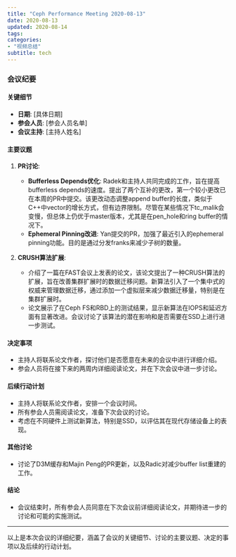 ```yaml
---
title: "Ceph Performance Meeting 2020-08-13"
date: 2020-08-13
updated: 2020-08-14
tags:
categories:
- "视频总结"
subtitle: tech
---
```



### 会议纪要

#### 关键细节
- **日期**: [具体日期]
- **参会人员**: [参会人员名单]
- **会议主持**: [主持人姓名]

#### 主要议题
1. **PR讨论**:
   - **Bufferless Depends优化**: Radek和主持人共同完成的工作，旨在提高bufferless depends的速度。提出了两个互补的更改，第一个较小更改已在本周的PR中提交。该更改动态调整append buffer的长度，类似于C++中vector的增长方式，但有边界限制。尽管在某些情况下tc_malik会变慢，但总体上仍优于master版本，尤其是在pen_hole和ring buffer的情况下。
   - **Ephemeral Pinning改进**: Yan提交的PR，加强了最近引入的ephemeral pinning功能。目的是通过分发franks来减少子树的数量。

2. **CRUSH算法扩展**:
   - 介绍了一篇在FAST会议上发表的论文，该论文提出了一种CRUSH算法的扩展，旨在改善集群扩展时的数据迁移问题。新算法引入了一个集中式的权威来管理数据迁移，通过添加一个虚拟层来减少数据迁移量，特别是在集群扩展时。
   - 论文展示了在Ceph FS和RBD上的测试结果，显示新算法在IOPS和延迟方面有显著改进。会议讨论了该算法的潜在影响和是否需要在SSD上进行进一步测试。

#### 决定事项
- 主持人将联系论文作者，探讨他们是否愿意在未来的会议中进行详细介绍。
- 参会人员将在接下来的两周内详细阅读论文，并在下次会议中进一步讨论。

#### 后续行动计划
- 主持人将联系论文作者，安排一个会议时间。
- 所有参会人员需阅读论文，准备下次会议的讨论。
- 考虑在不同硬件上测试新算法，特别是SSD，以评估其在现代存储设备上的表现。

#### 其他讨论
- 讨论了D3M缓存和Majin Peng的PR更新，以及Radic对减少buffer list重建的工作。

#### 结论
- 会议结束时，所有参会人员同意在下次会议前详细阅读论文，并期待进一步的讨论和可能的实施测试。

---

以上是本次会议的详细纪要，涵盖了会议的关键细节、讨论的主要议题、决定的事项以及后续的行动计划。